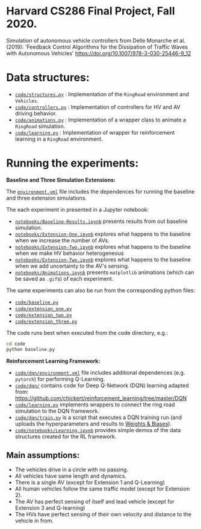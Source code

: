 # Harvard CS286 Final Project, Fall 2020.

Simulation of autonomous vehicle controllers from Delle Monarche et al. (2019):
'Feedback Control Algorithms for the Dissipation of Traffic Waves with Autonomous Vehicles'
https://doi.org/10.1007/978-3-030-25446-9_12

# Data structures:

- [`code/structures.py`](code/structures.py) : Implementation of the `RingRoad` environment and `Vehicles`.
- [`code/controllers.py`](code/controllers.py) : Implementation of controllers for HV and AV driving behavior.
- [`code/animations.py`](code/animations.py) : Implementation of a wrapper class to animate a `RingRoad` simulation.
- [`code/learning.py`](code/learning.py) : Implementation of wrapper for reinforcement learning in a `RingRoad` environment.

# Running the experiments:

**Baseline and Three Simulation Extensions:**

The [`environment.yml`](environment.yml) file includes the dependences for running the baseline and three extension simulations.

The each experiment in presented in a Jupyter notebook:

- [`notebooks/Baseline-Results.ipynb`](notebooks/Baseline-Results.ipynb) presents results from out baseline simulation.
- [`notebooks/Extension-One.ipynb`](notebooks/Extension-One.ipynb) explores what happens to the baseline when we increase the number of AVs.
- [`notebooks/Extension-Two.ipynb`](notebooks/Extension-Two.ipynb) explores what happens to the baseline when we make HV behavior heterogeneous
- [`notebooks/Extension-Two.ipynb`](notebooks/Extension-Two.ipynb) explores what happens to the baseline when we add uncertainty to the AV's sensing.
- [`notebooks/Animations.ipynb`](notebooks/Animations.ipynb) presents `matplotlib` animations (which can be saved as `.gif`s) of each experiment.

The same experiments can also be run from the corresponding python files:

- [`code/baseline.py`](code/baseline.py)
- [`code/extension_one.py`](code/extension_one.py)
- [`code/extension_two.py`](code/extension_two.py)
- [`code/extension_three.py`](code/extension_three.py)

The code runs best when executed from the code directory, e.g.:
```sh
cd code
python baseline.py
```

**Reinforcement Learning Framework:**

- [`code/dqn/environment.yml`](code/dqn/environment.yml) file includes additional dependences (e.g. `pytorch`) for performing Q-Learning.
- [`code/dqn/`](code/dqn/) contains code for Deep Q-Network (DQN) learning adapted from: https://github.com/chickert/reinforcement_learning/tree/master/DQN
- [`code/learning.py`](code/learning.py) implements wrappers to connect the ring road simulation to the DQN framework.
- [`code/dqn/train.py`](code/dqn/train.py) is a script that executes a DQN training run (and uploads the hyperparameters and results to [Weights & Biases](https://www.wandb.com/)).
- [`code/notebooks/Learning.ipynb`](notebooks/Learning.ipynb) provides simple demos of the data structures created for the RL framework.

## Main assumptions:

- The vehicles drive in a circle with no passing.
- All vehicles have same length and dynamics.
- There is a single AV (except for Extension 1 and Q-Learning)
- All human vehicles follow the same traffic model (except for Extension 2).
- The AV has perfect sensing of itself and lead vehicle (except for Extension 3 and Q-learning)
- The HVs have perfect sensing of their own velocity and distance to the vehicle in from.
